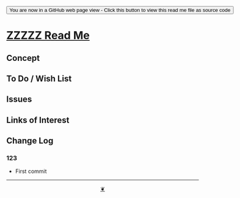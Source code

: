 <span style=display:none; >[You are now in a GitHub source code view - click this link to view Read Me file as a web page]( https://theo-armour.github.io/2020/xxxxx/readme.html  "View file as a web page." ) </span>

<div><input type=button onclick=window.top.location.href="https://github.com/theo-armour/2020/tree/master/xxxxx/";
value='You are now in a GitHub web page view - Click this button to view this read me file as source code' ></div>


# [ZZZZZ Read Me]( https://theo-armour.github.io/2020/xxxxx/readme.html )

<!--@@@
<div style=height:500px;overflow:hidden;width:100%;resize:both; ><iframe src=https://theo-armour.github.io/2020/ xxxxx/ height=100% width=100% ></iframe></div>
_ZZZZZ in a resizable window. One finger to rotate. Two to zoom._

### Full Screen: [ZZZZZ]( https://theo-armour.github.io/2020/xxxxx/ )
@@@-->


## Concept


## To Do / Wish List


## Issues


## Links of Interest


## Change Log


### 123

* First commit


***

<center title="Hello! Click me to go up to the top" ><a href=javascript:window.scrollTo(0,0);> ❦ </a></center>
